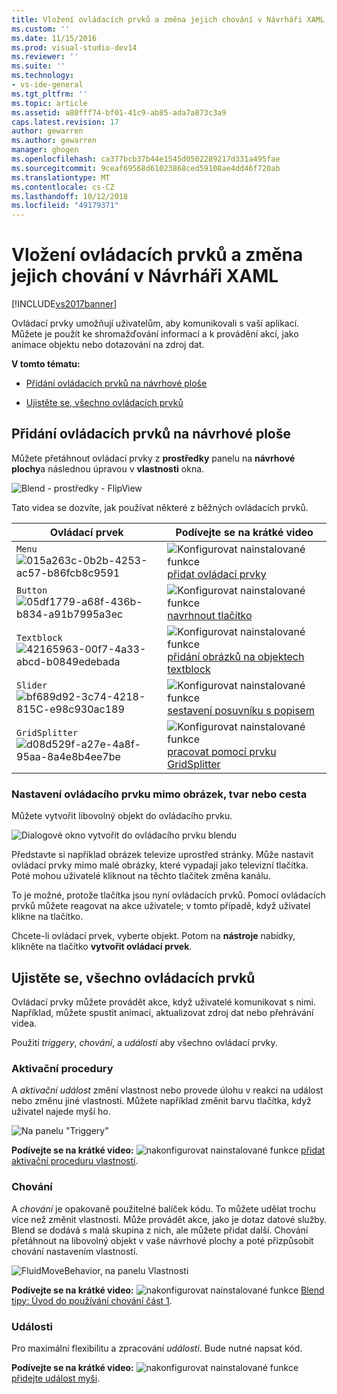 ```yaml
---
title: Vložení ovládacích prvků a změna jejich chování v Návrháři XAML | Dokumentace Microsoftu
ms.custom: ''
ms.date: 11/15/2016
ms.prod: visual-studio-dev14
ms.reviewer: ''
ms.suite: ''
ms.technology:
- vs-ide-general
ms.tgt_pltfrm: ''
ms.topic: article
ms.assetid: a80fff74-bf01-41c9-ab85-ada7a873c3a9
caps.latest.revision: 17
author: gewarren
ms.author: gewarren
manager: ghogen
ms.openlocfilehash: ca377bcb37b44e1545d0502289217d331a495fae
ms.sourcegitcommit: 9ceaf69568d61023868ced59108ae4dd46f720ab
ms.translationtype: MT
ms.contentlocale: cs-CZ
ms.lasthandoff: 10/12/2018
ms.locfileid: "49179371"
---
```

# <a name="insert-controls-and-modify-their-behavior-in-xaml-designer"></a>Vložení ovládacích prvků a změna jejich chování v Návrháři XAML
[!INCLUDE[vs2017banner](../includes/vs2017banner.md)]

Ovládací prvky umožňují uživatelům, aby komunikovali s vaší aplikací. Můžete je použít ke shromažďování informací a k provádění akcí, jako animace objektu nebo dotazování na zdroj dat.  
  
 **V tomto tématu:**  
  
-   [Přidání ovládacích prvků na návrhové ploše](#Insert)  
  
-   [Ujistěte se, všechno ovládacích prvků](#Modify)  
  
##  <a name="Insert"></a> Přidání ovládacích prvků na návrhové ploše  
 Můžete přetáhnout ovládací prvky z **prostředky** panelu na **návrhové plochy**a následnou úpravou v **vlastnosti** okna.  
  
 ![Blend &#45; prostředky &#45; FlipView](../designers/media/blend-assetsflipview-xaml.png "blend_AssetsFlipView_XAML")  
  
 Tato videa se dozvíte, jak používat některé z běžných ovládacích prvků.  
  
|Ovládací prvek|Podívejte se na krátké video|  
|-------------|-------------------------|  
|`Menu` ![](../designers/media/015a263c-0b2b-4253-ac57-b86fcb8c9591.png "015a263c-0b2b-4253-ac57-b86fcb8c9591")|![Konfigurovat nainstalované funkce](../designers/media/bldadminconsoleinitialconfigicon.PNG "BldAdminConsoleInitialConfigIcon") [přidat ovládací prvky](https://www.youtube.com/watch?v=ra4AHfgD4Ys&list=PLBDF977B2F1DAB358&index=45)|  
|`Button` ![](../designers/media/05df1779-a68f-436b-b834-a91b7995a3ec.png "05df1779-a68f-436b-b834-a91b7995a3ec")|![Konfigurovat nainstalované funkce](../designers/media/bldadminconsoleinitialconfigicon.PNG "BldAdminConsoleInitialConfigIcon") [navrhnout tlačítko](http://www.popscreen.com/v/6A4gb/Microsoft-Expression-Blend-Designing-a-Button)|  
|`Textblock` ![](../designers/media/42165963-00f7-4a33-abcd-b0849edebada.png "42165963-00f7-4a33-abcd-b0849edebada")|![Konfigurovat nainstalované funkce](../designers/media/bldadminconsoleinitialconfigicon.PNG "BldAdminConsoleInitialConfigIcon") [přidání obrázků na objektech textblock](http://www.popscreen.com/v/6A4du/Microsoft-Expression-Blend-Adding-Images-to-a-TextBlock)|  
|`Slider` ![](../designers/media/bf689d92-3c74-4218-815c-e98c930ac189.png "bf689d92-3c74-4218-815C-e98c930ac189")|![Konfigurovat nainstalované funkce](../designers/media/bldadminconsoleinitialconfigicon.PNG "BldAdminConsoleInitialConfigIcon") [sestavení posuvníku s popisem](http://www.bing.com/videos/search?q=slider%20expression%20blend&qs=n&form=QBVR&pq=slider%20expression%20blend&sc=1-23&sp=-1&sk=#view=detail&mid=F1BB7DB91B2772A8CA2AF1BB7DB91B2772A8CA2A)|  
|`GridSplitter` ![](../designers/media/d08d529f-a27e-4a8f-95aa-8a4e8b4ee7be.png "d08d529f-a27e-4a8f-95aa-8a4e8b4ee7be")|![Konfigurovat nainstalované funkce](../designers/media/bldadminconsoleinitialconfigicon.PNG "BldAdminConsoleInitialConfigIcon") [pracovat pomocí prvku GridSplitter](http://msdn.microsoft.com/expression/cc188687.aspx)|  
  
### <a name="make-a-control-out-of-an-image-shape-or-path"></a>Nastavení ovládacího prvku mimo obrázek, tvar nebo cesta  
 Můžete vytvořit libovolný objekt do ovládacího prvku.  
  
 ![Dialogové okno vytvořit do ovládacího prvku blendu](../designers/media/blend-makeintocontrol-xaml.png "blend_MakeIntoControl_XAML")  
  
 Představte si například obrázek televize uprostřed stránky. Může nastavit ovládací prvky mimo malé obrázky, které vypadají jako televizní tlačítka. Poté mohou uživatelé kliknout na těchto tlačítek změna kanálu.  
  
 To je možné, protože tlačítka jsou nyní ovládacích prvků. Pomocí ovládacích prvků můžete reagovat na akce uživatele; v tomto případě, když uživatel klikne na tlačítko.  
  
 Chcete-li ovládací prvek, vyberte objekt. Potom na **nástroje** nabídky, klikněte na tlačítko **vytvořit ovládací prvek**.  
  
##  <a name="Modify"></a> Ujistěte se, všechno ovládacích prvků  
 Ovládací prvky můžete provádět akce, když uživatelé komunikovat s nimi. Například, můžete spustit animaci, aktualizovat zdroj dat nebo přehrávání videa.  
  
 Použití *triggery*, *chování*, a *události* aby všechno ovládací prvky.  
  
### <a name="triggers"></a>Aktivační procedury  
 A *aktivační událost* změní vlastnost nebo provede úlohu v reakci na událost nebo změnu jiné vlastnosti. Můžete například změnit barvu tlačítka, když uživatel najede myší ho.  
  
 ![Na panelu "Triggery"](../designers/media/custom-button-blend-propertytriggerinfo.png "custom_button_blend_PropertyTriggerInfo")  
  
 **Podívejte se na krátké video:** ![nakonfigurovat nainstalované funkce](../designers/media/bldadminconsoleinitialconfigicon.PNG "BldAdminConsoleInitialConfigIcon") [přidat aktivační proceduru vlastností](http://www.popscreen.com/v/6A4gO/Microsoft-Expression-Blend-Adding-a-Property-Trigger).  
  
### <a name="behaviors"></a>Chování  
 A *chování* je opakovaně použitelné balíček kódu. To můžete udělat trochu více než změnit vlastnosti. Může provádět akce, jako je dotaz datové služby. Blend se dodává s malá skupina z nich, ale můžete přidat další. Chování přetáhnout na libovolný objekt v vaše návrhové plochy a poté přizpůsobit chování nastavením vlastností.  
  
 ![FluidMoveBehavior, na panelu Vlastnosti](../designers/media/b4-fluidmovebehaviorproperties-sample.png "b4_FluidMoveBehaviorProperties_Sample")  
  
 **Podívejte se na krátké video:** ![nakonfigurovat nainstalované funkce](../designers/media/bldadminconsoleinitialconfigicon.PNG "BldAdminConsoleInitialConfigIcon") [Blend tipy: Úvod do používání chování část 1](http://www.bing.com/videos/search?q=Expression%20blend%20behaviors&qs=n&form=QBVR&pq=expression%20blend%20behavior&sc=4-25&sp=-1&sk=#view=detail&mid=CF0DD797ED84DE740904CF0DD797ED84DE740904).  
  
### <a name="events"></a>Události  
 Pro maximální flexibilitu a zpracování *události*. Bude nutné napsat kód.  
  
 **Podívejte se na krátké video:** ![nakonfigurovat nainstalované funkce](../designers/media/bldadminconsoleinitialconfigicon.PNG "BldAdminConsoleInitialConfigIcon") [přidejte událost myši](https://www.youtube.com/watch?v=2PMxAlb-x_E).



